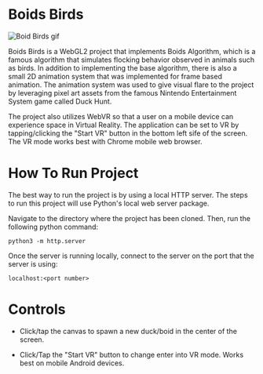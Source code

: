 Boids Birds
===========

![Boid Birds gif](https://media.giphy.com/media/M8uBtxH3bIyFigw18K/giphy.gif)

Boids Birds is a WebGL2 project that implements Boids Algorithm, which is a 
famous algorithm that simulates flocking behavior observed in animals such as
birds. In addition to implementing the base algorithm, there is also a small
2D animation system that was implemented for frame based animation. The animation
system was used to give visual flare to the project by leveraging pixel art 
assets from the famous Nintendo Entertainment System game called Duck Hunt.

The project also utilizes WebVR so that a user on a mobile device can experience 
space in Virtual Reality. The application can be set to VR by tapping/clicking the
"Start VR" button in the bottom left sife of the screen. The VR mode works best 
with Chrome mobile web browser.

How To Run Project
==================

The best way to run the project is by using a local HTTP server. The 
steps to run this project will use Python's local web server package.

Navigate to the directory where the project has been cloned. Then, run
the following python command:

```
python3 -m http.server
```

Once the server is running locally, connect to the server on the port
that the server is using:

```
localhost:<port number>
```

Controls
========

* Click/tap the canvas to spawn a new duck/boid in the center of the screen.

* Click/Tap the "Start VR" button to change enter into VR mode. Works best on 
mobile Android devices.
